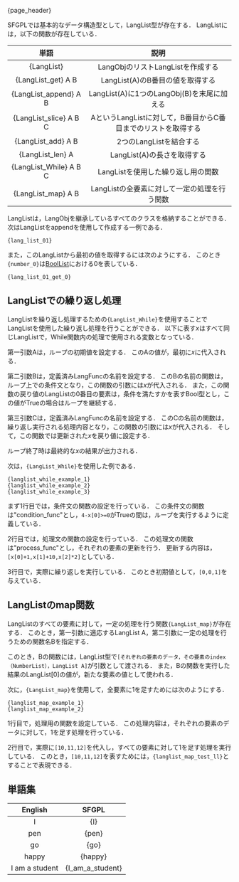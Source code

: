{page_header}

SFGPLでは基本的なデータ構造型として，LangList型が存在する．
LangListには，以下の関数が存在している．

|単語|説明|
|:-:|:-:|
|{LangList}|LangObjのリストLangListを作成する|
|{LangList_get} A B|LangList(A)のB番目の値を取得する|
|{LangList_append} A B|LangList(A)に1つのLangObj(B)を末尾に加える|
|{LangList_slice} A B C|AというLangListに対して，B番目からC番目までのリストを取得する|
|{LangList_add} A B|2つのLangListを結合する|
|{LangList_len} A|LangList(A)の長さを取得する|
|{LangList_While} A B C|LangListを使用した繰り返し用の関数|
|{LangList_map} A B|LangListの全要素に対して一定の処理を行う関数|

LangListは，LangObjを継承しているすべてのクラスを格納することができる．
次はLangListをappendを使用して作成する一例である．

```SFGPL
{lang_list_01}
```

また，このLangListから最初の値を取得するには次のようにする．
このとき```{number_0}```は[BoolList]({docs_Bool})における0を表している．

```SFGPL
{lang_list_01_get_0}
```

## LangListでの繰り返し処理

LangListを繰り返し処理するための```{LangList_While}```を使用することでLangListを使用した繰り返し処理を行うことができる．
以下に表す*x*はすべて同じLangListで，While関数内の処理で使用される変数となっている．

第一引数Aは，ループの初期値を設定する．
このAの値が，最初に*x*に代入される．

第二引数Bは，定義済みLangFuncの名前を設定する．
このBの名前の関数は，ループ上での条件文となり，この関数の引数には*x*が代入される．
また，この関数の戻り値のLangListの0番目の要素は，条件を満たすかを表すBool型とし，この値がTrueの場合はループを継続する．

第三引数Cは，定義済みLangFuncの名前を設定する．
このCの名前の関数は，繰り返し実行される処理内容となり，この関数の引数には*x*が代入される．
そして，この関数では更新された*x*を戻り値に設定する．

ループ終了時は最終的な*x*の結果が出力される．

次は，```{LangList_While}```を使用した例である．

```SFGPL
{langlist_while_example_1}
{langlist_while_example_2}
{langlist_while_example_3}
```

まず1行目では，条件文の関数の設定を行っている．
この条件文の関数は"condition_func"とし，```4-x[0]>=0```がTrueの間は，ループを実行するように定義している．

2行目では，処理文の関数の設定を行っている．
この処理文の関数は"process_func"とし，それぞれの要素の更新を行う．
更新する内容は，```[x[0]+1,x[1]+10,x[2]*2]```としている．

3行目で，実際に繰り返しを実行している．
このとき初期値として，```[0,0,1]```を与えている．

## LangListのmap関数

LangListのすべての要素に対して，一定の処理を行う関数```{LangList_map}```が存在する．
このとき，第一引数に適応するLangList A，第二引数に一定の処理を行うための関数名Bを指定する．

このとき，Bの関数には，LangList型で```[それぞれの要素のデータ，その要素のindex（NumberList），LangList A]```が引数として渡される．
また，Bの関数を実行した結果のLangList[0]の値が，新たな要素の値として使われる．

次に，```{LangList_map}```を使用して，全要素に1を足すためには次のようにする．

```SFGPL
{langlist_map_example_1}
{langlist_map_example_2}
```

1行目で，処理用の関数を設定している．
この処理内容は，それぞれの要素のデータに対して，1を足す処理を行っている．

2行目で，実際に```[10,11,12]```を代入し，すべての要素に対して1を足す処理を実行している．
このとき，```[10,11,12]```を表すためには，```{langlist_map_test_ll}```とすることで表現できる．

## 単語集

|English|SFGPL|
|:-:|:-:|
|I|{I}|
|pen|{pen}|
|go|{go}|
|happy|{happy}|
|I am a student|{I_am_a_student}|
